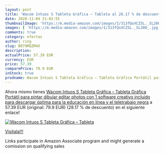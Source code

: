 ```yaml
---
layout: post
title: 'Wacom Intuos S Tableta Gráfica – Tableta al 28.17 % de descuento'
date: 2020-11-04 21:02:55
thumbnailImage: 'https://m.media-amazon.com/images/I/313fQxXCZSL._SL200_.jpg'
images: [ 'https://m.media-amazon.com/images/I/313fQxXCZSL._SL200_.jpg' ]
comments: true
category: ofertas
author: ring
slug: B079MQZM4X
description:
actualPrice: 57.39 EUR
currency: EUR
price: 57.39
comparePrice: 79.9 EUR
inStock: true
prodname: Wacom Intuos S Tableta Gráfica – Tableta Gráfica Portátil para pintar  dibujar  editar photos con 1 software creativo incluido para descargar  óptima para la educación en línea y el teletrabajo  negra
---
```


Ahora mismo tienes [Wacom Intuos S Tableta Gráfica – Tableta Gráfica Portátil para pintar  dibujar  editar photos con 1 software creativo incluido para descargar  óptima para la educación en línea y el teletrabajo  negra](https://www.amazon.es/dp/B079MQZM4X/?tag=tolees-21) a 57.39 EUR (original: 79.9 EUR) (28.17 %  de descuento) en el siguiente enlace!

[![Wacom Intuos S Tableta Gráfica – Tableta](https://m.media-amazon.com/images/I/313fQxXCZSL._SL200_.jpg)](https://www.amazon.es/dp/B079MQZM4X/?tag=tolees-21)

[Visítala!!!](https://www.amazon.es/dp/B079MQZM4X/?tag=tolees-21)

Links participate in Amazon Associate program and might generate a comission on qualifying sales
